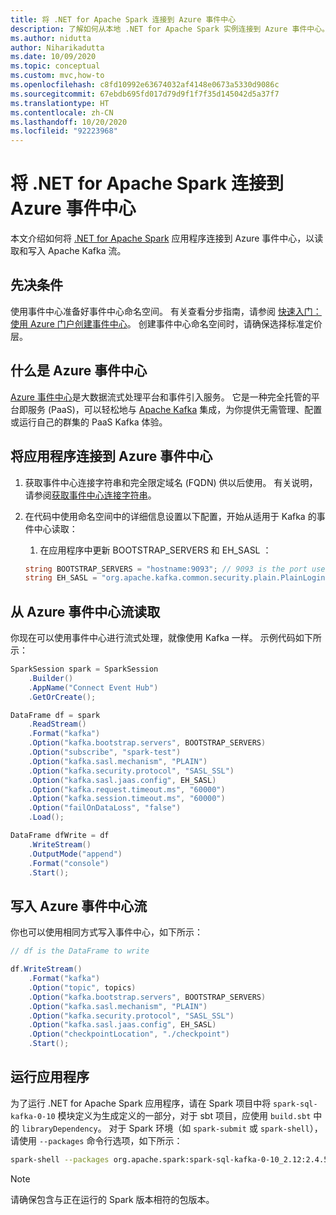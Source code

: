 ```yaml
---
title: 将 .NET for Apache Spark 连接到 Azure 事件中心
description: 了解如何从本地 .NET for Apache Spark 实例连接到 Azure 事件中心。
ms.author: nidutta
author: Niharikadutta
ms.date: 10/09/2020
ms.topic: conceptual
ms.custom: mvc,how-to
ms.openlocfilehash: c8fd10992e63674032af4148e0673a5330d9086c
ms.sourcegitcommit: 67ebdb695fd017d79d9f1f7f35d145042d5a37f7
ms.translationtype: HT
ms.contentlocale: zh-CN
ms.lasthandoff: 10/20/2020
ms.locfileid: "92223968"
---
```

# <a name="connect-net-for-apache-spark-to-azure-event-hubs"></a>将 .NET for Apache Spark 连接到 Azure 事件中心

本文介绍如何将 [.NET for Apache Spark](https://github.com/dotnet/spark) 应用程序连接到 Azure 事件中心，以读取和写入 Apache Kafka 流。

## <a name="prerequisites"></a>先决条件

使用事件中心准备好事件中心命名空间。 有关查看分步指南，请参阅 [快速入门：使用 Azure 门户创建事件中心](/azure/event-hubs/event-hubs-create)。 创建事件中心命名空间时，请确保选择标准定价层。

## <a name="what-is-azure-event-hubs"></a>什么是 Azure 事件中心

[Azure 事件中心](/azure/event-hubs/event-hubs-about)是大数据流式处理平台和事件引入服务。 它是一种完全托管的平台即服务 (PaaS)，可以轻松地与 [Apache Kafka](https://kafka.apache.org/) 集成，为你提供无需管理、配置或运行自己的群集的 PaaS Kafka 体验。

## <a name="connect-your-application-to-azure-event-hubs"></a>将应用程序连接到 Azure 事件中心

1. 获取事件中心连接字符串和完全限定域名 (FQDN) 供以后使用。 有关说明，请参阅[获取事件中心连接字符串](/azure/event-hubs/event-hubs-get-connection-string)。
2. 在代码中使用命名空间中的详细信息设置以下配置，开始从适用于 Kafka 的事件中心读取：
    1. 在应用程序中更新 BOOTSTRAP_SERVERS 和 EH_SASL ：

    ```csharp
    string BOOTSTRAP_SERVERS = "hostname:9093"; // 9093 is the port used to communicate with Event Hubs, see [troubleshooting guide](https://docs.microsoft.com/azure/event-hubs/troubleshooting-guide)
    string EH_SASL = "org.apache.kafka.common.security.plain.PlainLoginModule required username=\"$ConnectionString\" password=\"<CONNECTION_STRING>\";"; // Connection string obtained from Step 1
    ```

## <a name="read-from-azure-event-hub-stream"></a>从 Azure 事件中心流读取

你现在可以使用事件中心进行流式处理，就像使用 Kafka 一样。 示例代码如下所示：

```csharp
SparkSession spark = SparkSession
    .Builder()
    .AppName("Connect Event Hub")
    .GetOrCreate();

DataFrame df = spark
    .ReadStream()
    .Format("kafka")
    .Option("kafka.bootstrap.servers", BOOTSTRAP_SERVERS)
    .Option("subscribe", "spark-test")
    .Option("kafka.sasl.mechanism", "PLAIN")
    .Option("kafka.security.protocol", "SASL_SSL")
    .Option("kafka.sasl.jaas.config", EH_SASL)
    .Option("kafka.request.timeout.ms", "60000")
    .Option("kafka.session.timeout.ms", "60000")
    .Option("failOnDataLoss", "false")
    .Load();

DataFrame dfWrite = df
    .WriteStream()
    .OutputMode("append")
    .Format("console")
    .Start();
```

## <a name="write-to-azure-event-hub-stream"></a>写入 Azure 事件中心流

你也可以使用相同方式写入事件中心，如下所示：

```csharp
// df is the DataFrame to write

df.WriteStream()
    .Format("kafka")
    .Option("topic", topics)
    .Option("kafka.bootstrap.servers", BOOTSTRAP_SERVERS)
    .Option("kafka.sasl.mechanism", "PLAIN")
    .Option("kafka.security.protocol", "SASL_SSL")
    .Option("kafka.sasl.jaas.config", EH_SASL)
    .Option("checkpointLocation", "./checkpoint")
    .Start();
```

## <a name="run-your-application"></a>运行应用程序

为了运行 .NET for Apache Spark 应用程序，请在 Spark 项目中将 `spark-sql-kafka-0-10` 模块定义为生成定义的一部分，对于 sbt 项目，应使用 `build.sbt` 中的 `libraryDependency`。 对于 Spark 环境（如 `spark-submit` 或 `spark-shell`），请使用 `--packages` 命令行选项，如下所示：

```bash
spark-shell --packages org.apache.spark:spark-sql-kafka-0-10_2.12:2.4.5
```

> [!NOTE]
> 请确保包含与正在运行的 Spark 版本相符的包版本。
